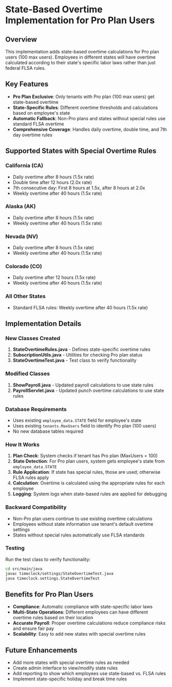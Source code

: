 # State-Based Overtime Implementation for Pro Plan Users

## Overview
This implementation adds state-based overtime calculations for Pro plan users (100 max users). Employees in different states will have overtime calculated according to their state's specific labor laws rather than just federal FLSA rules.

## Key Features
- **Pro Plan Exclusive**: Only tenants with Pro plan (100 max users) get state-based overtime
- **State-Specific Rules**: Different overtime thresholds and calculations based on employee's state
- **Automatic Fallback**: Non-Pro plans and states without special rules use standard FLSA overtime
- **Comprehensive Coverage**: Handles daily overtime, double time, and 7th day overtime rules

## Supported States with Special Overtime Rules

### California (CA)
- Daily overtime after 8 hours (1.5x rate)
- Double time after 12 hours (2.0x rate)
- 7th consecutive day: First 8 hours at 1.5x, after 8 hours at 2.0x
- Weekly overtime after 40 hours (1.5x rate)

### Alaska (AK)
- Daily overtime after 8 hours (1.5x rate)
- Weekly overtime after 40 hours (1.5x rate)

### Nevada (NV)
- Daily overtime after 8 hours (1.5x rate)
- Weekly overtime after 40 hours (1.5x rate)

### Colorado (CO)
- Daily overtime after 12 hours (1.5x rate)
- Weekly overtime after 40 hours (1.5x rate)

### All Other States
- Standard FLSA rules: Weekly overtime after 40 hours (1.5x rate)

## Implementation Details

### New Classes Created
1. **StateOvertimeRules.java** - Defines state-specific overtime rules
2. **SubscriptionUtils.java** - Utilities for checking Pro plan status
3. **StateOvertimeTest.java** - Test class to verify functionality

### Modified Classes
1. **ShowPayroll.java** - Updated payroll calculations to use state rules
2. **PayrollServlet.java** - Updated punch overtime calculations to use state rules

### Database Requirements
- Uses existing `employee_data.STATE` field for employee's state
- Uses existing `tenants.MaxUsers` field to identify Pro plan (100 users)
- No new database tables required

### How It Works
1. **Plan Check**: System checks if tenant has Pro plan (MaxUsers = 100)
2. **State Detection**: For Pro plan users, system gets employee's state from `employee_data.STATE`
3. **Rule Application**: If state has special rules, those are used; otherwise FLSA rules apply
4. **Calculation**: Overtime is calculated using the appropriate rules for each employee
5. **Logging**: System logs when state-based rules are applied for debugging

### Backward Compatibility
- Non-Pro plan users continue to use existing overtime calculations
- Employees without state information use tenant's default overtime settings
- States without special rules automatically use FLSA standards

### Testing
Run the test class to verify functionality:
```bash
cd src/main/java
javac timeclock/settings/StateOvertimeTest.java
java timeclock.settings.StateOvertimeTest
```

## Benefits for Pro Plan Users
- **Compliance**: Automatic compliance with state-specific labor laws
- **Multi-State Operations**: Different employees can have different overtime rules based on their location
- **Accurate Payroll**: Proper overtime calculations reduce compliance risks and ensure fair pay
- **Scalability**: Easy to add new states with special overtime rules

## Future Enhancements
- Add more states with special overtime rules as needed
- Create admin interface to view/modify state rules
- Add reporting to show which employees use state-based vs. FLSA rules
- Implement state-specific holiday and break time rules
